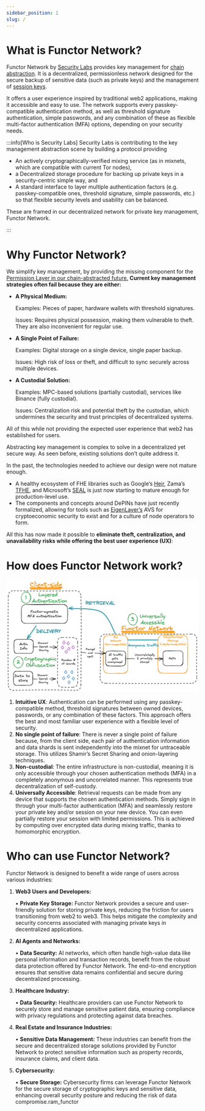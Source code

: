 ```yaml
---
sidebar_position: 1
slug: /
---
```


# What is Functor Network?

Functor Network by [Security Labs](https://node.securitylabs.xyz/) provides key management for [chain abstraction](https://frontier.tech/the-cake-framework). It is a decentralized, permissionless network designed for the secure backup of sensitive data (such as private keys) and the management of [session keys](https://demo.securitylabs.xyz/). 

It offers a user experience inspired by traditional web2 applications, making it accessible and easy to use. The network supports every passkey-compatible authentication method, as well as threshold signature authentication, simple passwords, and any combination of these as flexible multi-factor authentication (MFA) options, depending on your security needs.

:::info[Who is Security Labs]
Security Labs is contributing to the key management abstraction scene by building a protocol providing

- An actively cryptographically-verified mixing service (as in mixnets, which are compatible with current Tor nodes),
- a Decentralized storage procedure for backing up private keys in a security-centric simple way, and
- A standard interface to layer multiple authentication factors (e.g. passkey-compatible ones, threshold signature, simple passwords, etc.) so that flexible security levels and usability can be balanced.

These are framed in our decentralized network for private key management, Functor Network.

:::

# Why Functor Network?

We simplify key management, by providing the missing component for the [Permission Layer in our chain-abstracted future.](https://frontier.tech/the-cake-framework) **Current key management strategies often fail because they are either:**

- **A Physical Medium:**
    
    Examples: Pieces of paper, hardware wallets with threshold signatures.
    
    Issues: Requires physical possession, making them vulnerable to theft. They are also inconvenient for regular use.
    
- **A Single Point of Failure:**
    
    Examples: Digital storage on a single device, single paper backup.
    
    Issues: High risk of loss or theft, and difficult to sync securely across multiple devices.
    
- **A Custodial Solution:**
    
    Examples: MPC-based solutions (partially custodial), services like Binance (fully custodial).
    
    Issues: Centralization risk and potential theft by the custodian, which undermines the security and trust principles of decentralized systems.
    

All of this while not providing the expected user experience that web2 has established for users.

Abstracting key management is complex to solve in a decentralized yet secure way. As seen before, existing solutions don’t quite address it.

In the past, the technologies needed to achieve our design were not mature enough.

- A healthy ecosystem of FHE libraries such as Google’s [Heir](https://github.com/google/heir), Zama’s [TFHE](https://github.com/zama-ai/tfhe-rs), and Microsoft’s [SEAL](https://github.com/microsoft/SEAL) is just now starting to mature enough for production-level use.
- The components and concepts around DePINs have just recently formalized, allowing for tools such as [EigenLayer’s](https://www.eigenlayer.xyz/) AVS for cryptoeconomic security to exist and for a culture of node operators to form.

All this has now made it possible to **eliminate theft, centralization, and unavailability risks while offering the best user experience (UX)**:

# How does Functor Network work?

![Local image](../static/img/diag_exc.png)

1. **Intuitive UX**: Authentication can be performed using any passkey-compatible method, threshold signatures between owned devices, passwords, or any combination of these factors. This approach offers the best and most familiar user experience with a flexible level of security.
2. **No single point of failure**: There is never a single point of failure because, from the client side, each pair of authentication information and data shards is sent independently into the mixnet for untraceable storage. This utilizes Shamir’s Secret Sharing and onion-layering techniques.
3. **Non-custodial**: The entire infrastructure is non-custodial, meaning it is only accessible through your chosen authentication methods (MFA) in a completely anonymous and uncorrelated manner. This represents true decentralization of self-custody.
4. **Universally Accessible**: Retrieval requests can be made from any device that supports the chosen authentication methods. Simply sign in through your multi-factor authentication (MFA) and seamlessly restore your private key and/or session on your new device. You can even partially restore your session with limited permissions. This is achieved by computing over encrypted data during mixing traffic, thanks to homomorphic encryption.

# Who can use Functor Network?

Functor Network is designed to benefit a wide range of users across various industries:

1. **Web3 Users and Developers:**
    
    • **Private Key Storage:** Functor Network provides a secure and user-friendly solution for storing private keys, reducing the friction for users transitioning from web2 to web3. This helps mitigate the complexity and security concerns associated with managing private keys in decentralized applications.
    
2. **AI Agents and Networks:**
    
    • **Data Security:** AI networks, which often handle high-value data like personal information and transaction records, benefit from the robust data protection offered by Functor Network. The end-to-end encryption ensures that sensitive data remains confidential and secure during decentralized processing.
    
3. **Healthcare Industry:**
    
    • **Data Security:** Healthcare providers can use Functor Network to securely store and manage sensitive patient data, ensuring compliance with privacy regulations and protecting against data breaches.
    
4. **Real Estate and Insurance Industries:**
    
    • **Sensitive Data Management:** These industries can benefit from the secure and decentralized storage solutions provided by Functor Network to protect sensitive information such as property records, insurance claims, and client data.
    
5. **Cybersecurity:**
    
    • **Secure Storage:** Cybersecurity firms can leverage Functor Network for the secure storage of cryptographic keys and sensitive data, enhancing overall security posture and reducing the risk of data compromise.ram_functor